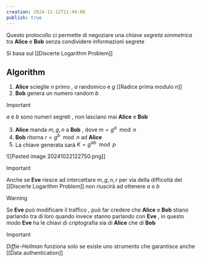 ```yaml
---
creation: 2024-11-12T11:49:00
publish: true
---
```

Questo protocollo ci permette di negoziare una *chiave segreta simmetrica* tra **Alice** e **Bob** senza condividere informazioni segrete 

Si basa sul [[Discerte Logarithm Problem]]

## Algorithm

1. **Alice** scieglie $n$ primo , $a$ randomico e $g$ [[Radice prima modulo n]] 
2. **Bob** genera un numero random $b$ 

>[!important] 
>$a$ e $b$ sono numeri segreti , non lasciano mai **Alice** e **Bob** 

3. **Alice** manda $m,g,n$ a **Bob** , dove $m=g^a\mod{n}$
4. **Bob** ritorna $r=g^b\mod{n}$ ad **Alice**
5. La chiave generata sarà $K=g^{ab}\mod p$  

![[Pasted image 20241022122750.png]]

>[!important] 
>
>Anche se **Eve** riesce ad intercettare $m,g,n,r$ per via della difficoltà del [[Discerte Logarithm Problem]] non riuscirà ad ottenere $a$ o $b$ 
>

>[!warning] 
>
>Se **Eve** può modificare il traffico , può far credere che **Alice** e **Bob** stiano parlando tra di loro quando invece stanno parlando con **Eve** , in questo modo **Eve** ha le chiavi di criptografia sia di **Alice** che di **Bob**

>[!important] 
>
>*Diffie-Hellman* funziona solo se esiste uno strumento che garantisce anche [[Data authentication]] 